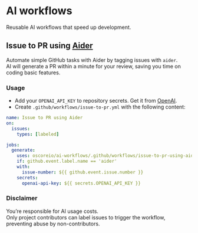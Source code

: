 # AI workflows
Reusable AI workflows that speed up development.

## Issue to PR using [Aider](https://aider.chat/)

Automate simple GitHub tasks with Aider by tagging issues with `aider`.  
AI will generate a PR within a minute for your review, saving you time on coding basic features.

### Usage
- Add your `OPENAI_API_KEY` to repository secrets. Get it from [OpenAI](https://platform.openai.com/api-keys).
- Create `.github/workflows/issue-to-pr.yml` with the following content:

```yaml
name: Issue to PR using Aider
on:
  issues:
    types: [labeled]

jobs:
  generate:
    uses: oscoreio/ai-workflows/.github/workflows/issue-to-pr-using-aider.yml@main
    if: github.event.label.name == 'aider'
    with:
      issue-number: ${{ github.event.issue.number }}
    secrets: 
      openai-api-key: ${{ secrets.OPENAI_API_KEY }}

```

### Disclaimer

You’re responsible for AI usage costs.  
Only project contributors can label issues to trigger the workflow, preventing abuse by non-contributors.
